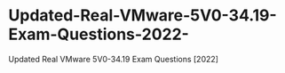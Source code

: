 # Updated-Real-VMware-5V0-34.19-Exam-Questions-2022-
Updated Real VMware 5V0-34.19 Exam Questions [2022]
